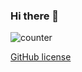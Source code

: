
### Hi there 👋

![counter](https://enmt4k2pji5kbho.m.pipedream.net)

[GitHub license](https://img.shields.io/badge/license-MIT-blue.svg)

<!--
**T-dex/T-dex** is a ✨ _special_ ✨ repository because its `README.md` (this file) appears on your GitHub profile.

Here are some ideas to get you started:

- 🔭 I’m currently working on ...
- 🌱 I’m currently learning ...
- 👯 I’m looking to collaborate on ...
- 🤔 I’m looking for help with ...
- 💬 Ask me about ...
- 📫 How to reach me: ...
- 😄 Pronouns: ...
- ⚡ Fun fact: ...
-->
